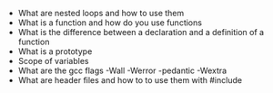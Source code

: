 
*    What are nested loops and how to use them
*    What is a function and how do you use functions
*    What is the difference between a declaration and a definition of a function
*    What is a prototype
*    Scope of variables
*    What are the gcc flags -Wall -Werror -pedantic -Wextra
*    What are header files and how to to use them with #include
